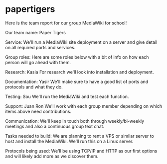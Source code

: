 # papertigers

Here is the team report for our group MediaWiki for school!

Our team name: Paper Tigers


Service: We'll run a MediaWiki site deployment on a server and give detail on all required ports and services.


Group roles: Here are some roles below with a bit of info on how each person will go ahead with them.

Research:
Kasia
For research we'll look into installation and deployment.

Documentation:
Yasir
We'll make sure to have a good list of ports and protocols and what they do.

Testing:
Sou
We'll run the MediaWiki and test each function.

Support:
Juan
Ron
We'll work with each group member depending on which items above need contributions.


Communication: We'll keep in touch both through weekly/bi-weekly meetings and also a continuous group text chat.


Tasks needed to build: We are planning to rent a VPS or similar server to host and install the MediaWiki. We'll run this on a Linux server.


Protocols being used: We'll be using TCP/IP and HTTP as our first options and will likely add more as we discover them.
